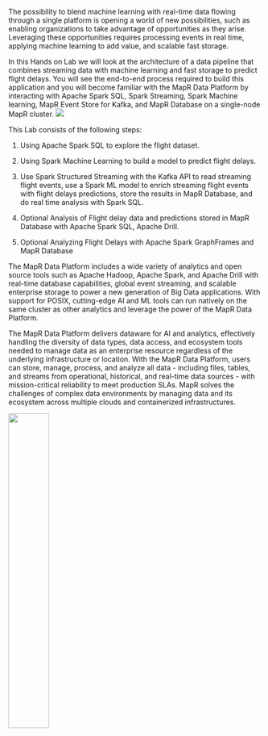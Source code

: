 The possibility to blend machine learning with real-time data flowing through a single platform is opening a world of new possibilities, such as enabling organizations to take advantage of opportunities as they arise. Leveraging these opportunities requires processing events in real time, applying machine learning to add value, and scalable fast storage.

In this Hands on Lab we will look at the architecture of a data pipeline  that combines streaming data with machine learning and fast storage
to predict flight delays. You will see the end-to-end process required to build this application and you will become familiar with the MapR Data Platform by interacting with Apache Spark SQL, Spark Streaming, Spark Machine learning, MapR Event Store for Kafka, and MapR Database on a single-node MapR cluster.
<img src="https://github.com/mapr-demos/katacoda-scenarios/raw/master/spark_flight_delays/assets/flightusecase.png?raw=true width=50% height=40% ">
<br/>

This Lab consists of the following steps:

1. Using Apache Spark SQL to explore the flight dataset.

2. Using Spark Machine Learning to build a model to predict flight delays.

3. Use Spark Structured Streaming with the Kafka API to read streaming flight events, use a Spark ML model to enrich streaming flight events with flight delays predictions, store the results in MapR Database, and do real time analysis with Spark SQL.

4. Optional Analysis of Flight delay data and predictions stored in MapR Database with Apache Spark SQL, Apache Drill.

5. Optional Analyzing Flight Delays with Apache Spark GraphFrames and MapR Database

The MapR Data Platform includes a wide variety of analytics and open source tools such as Apache Hadoop, Apache Spark, and Apache Drill with real-time database capabilities, global event streaming, and scalable enterprise storage to power a new generation of Big Data applications. With support for POSIX, cutting-edge AI and ML tools can run natively on the same cluster as other analytics and leverage the power of the MapR Data Platform.

The MapR Data Platform delivers dataware for AI and analytics, effectively handling the diversity of data types, data access, and ecosystem tools needed to manage data as an enterprise resource regardless of the underlying infrastructure or location. With the MapR Data Platform, users can store, manage, process, and analyze all data - including files, tables, and streams from operational, historical, and real-time data sources - with mission-critical reliability to meet production SLAs.  MapR solves the challenges of complex data environments by managing data and its ecosystem across multiple clouds and containerized infrastructures.

<img src="https://github.com/mapr-demos/katacoda-scenarios/blob/master/mapr-intro/assets/Data-Platform-Chart.png?raw=true" width=40% height=40% >

